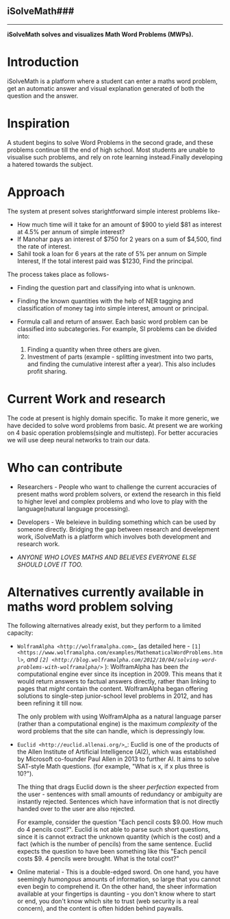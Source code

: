 ## iSolveMath###


**********

**iSolveMath solves and visualizes Math Word Problems (MWPs).**

**Introduction**
=============

iSolveMath is a platform where a student can enter a maths word problem, get an automatic answer and visual explanation generated of both the question and the answer.


**Inspiration**
===========
A student begins to solve Word Problems in the second grade, and these problems continue till the end of high school. Most students are unable to visualise such problems, and rely on rote learning instead.Finally developing a hatered towards the subject. 


**Approach**
========
The system at present solves starightforward simple interest problems like-

- How much time will it take for an amount of $900 to yield $81 as interest at 4.5% per annum of simple interest?
- If Manohar pays an interest of $750 for 2 years on a sum of $4,500, find the rate of interest.
- Sahil took a loan for 6 years at the rate of 5% per annum on Simple Interest, If the total interest paid was $1230, Find the principal.

The process takes place as follows-
- Finding the question part and classifying into what is unknown.
- Finding the known quantities with the help of NER tagging and classification of money tag into simple interest, amount or    principal.
- Formula call and return of answer.
Each basic word problem can be classified into subcategories. For example, SI problems can be divided into:
  
  1. Finding a quantity when three others are given. 
  2. Investment of parts (example - splitting investment into two parts, and finding the cumulative interest after a year). This also includes profit sharing.
  

**Current Work and research**
=========================
The code at present is highly domain specific. To make it more generic, we have decided to solve word problems from basic. At present we are working on 4 basic operation problems(single and multistep). For better accuracies we will use deep neural networks to train our data.


**Who can contribute**
==================
- Researchers - People who want to challenge the current accuracies of present maths word problem solvers, or extend the research in this field to higher level and complex problems and who love to play with the language(natural language processing).

- Developers - We beleieve in building something which can be used by someone directly. Bridging the gap between research and develepment work, iSolveMath is a platform which involves both development and research work.

- _ANYONE WHO LOVES MATHS AND BELIEVES EVERYONE ELSE SHOULD LOVE IT TOO._


**Alternatives currently available in maths word problem solving**
==============================================================

The following alternatives already exist, but they perform to a limited capacity:


- `WolframAlpha <http://wolframalpha.com>`_ (as detailed here - `[1] <https://www.wolframalpha.com/examples/MathematicalWordProblems.html>`_, and `[2] <http://blog.wolframalpha.com/2012/10/04/solving-word-problems-with-wolframalpha/>`_ ): WolframAlpha has been *the* computational engine ever since its inception in 2009. This means that it would return answers to factual answers directly, rather than linking to pages that *might* contain the content. WolframAlpha began offering solutions to single-step junior-school level problems in 2012, and has been refining it till now.

  The only problem with using WolframAlpha as a natural language parser (rather than a computational engine) is the maximum *complexity* of the word problems that the site can handle, which is depressingly low. 

- `Euclid <http://euclid.allenai.org/>`_: Euclid is one of the products of the Allen Institute of Artificial Intelligence (AI2), which was established by Microsoft co-founder Paul Allen in 2013 to further AI. It aims to solve SAT-style Math questions. (for example, "What is x, if x plus three is 10?"). 

  The thing that drags Euclid down is the sheer *perfection* expected from the user - sentences with small amounts of redundancy or ambiguity are instantly rejected. Sentences which have information that is not directly handed over to the user are also rejected.

  For example, consider the question "Each pencil costs $9.00. How much do 4 pencils cost?". Euclid is not able to parse such short questions, since it is cannot extract the unknown quantity (which is the cost) and a fact (which is the number of pencils) from the same sentence. Euclid expects the question to have been something like this "Each pencil costs $9. 4 pencils were brought. What is the total cost?"

- Online material - This is a double-edged sword. On one hand, you have seemingly *humongous* amounts of information, so large that you cannot even begin to comprehend it. On the other hand, the sheer information available at your fingertips is daunting - you don't know where to start or end, you don't know which site to trust (web security is a real concern), and the content is often hidden behind paywalls.
